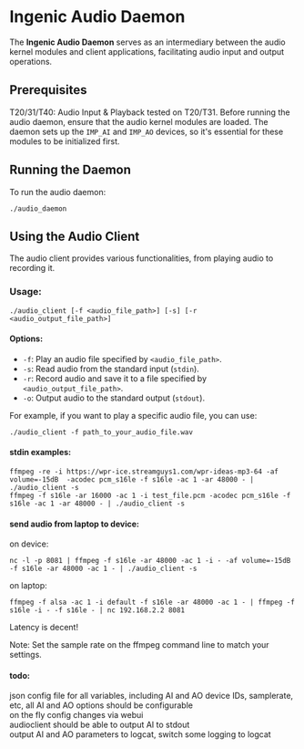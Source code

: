 # Ingenic Audio Daemon

The **Ingenic Audio Daemon** serves as an intermediary between the audio kernel modules and client applications, facilitating audio input and output operations.

## Prerequisites

T20/31/T40: Audio Input & Playback tested on T20/T31.  Before running the audio daemon, ensure that the audio kernel modules are loaded. The daemon sets up the `IMP_AI` and `IMP_AO` devices, so it's essential for these modules to be initialized first.

## Running the Daemon

To run the audio daemon:

```
./audio_daemon
```

## Using the Audio Client

The audio client provides various functionalities, from playing audio to recording it.

### Usage:

```
./audio_client [-f <audio_file_path>] [-s] [-r <audio_output_file_path>]
```

#### Options:

- `-f`: Play an audio file specified by `<audio_file_path>`.
- `-s`: Read audio from the standard input (`stdin`).
- `-r`: Record audio and save it to a file specified by `<audio_output_file_path>`.
- `-o`: Output audio to the standard output (`stdout`).

For example, if you want to play a specific audio file, you can use:

```
./audio_client -f path_to_your_audio_file.wav
```

#### stdin examples:

```
ffmpeg -re -i https://wpr-ice.streamguys1.com/wpr-ideas-mp3-64 -af volume=-15dB  -acodec pcm_s16le -f s16le -ac 1 -ar 48000 - | ./audio_client -s
ffmpeg -f s16le -ar 16000 -ac 1 -i test_file.pcm -acodec pcm_s16le -f s16le -ac 1 -ar 48000 - | ./audio_client -s
```

#### send audio from laptop to device:

on device:

```
nc -l -p 8081 | ffmpeg -f s16le -ar 48000 -ac 1 -i - -af volume=-15dB -f s16le -ar 48000 -ac 1 - | ./audio_client -s
```
on laptop:

```
ffmpeg -f alsa -ac 1 -i default -f s16le -ar 48000 -ac 1 - | ffmpeg -f s16le -i - -f s16le - | nc 192.168.2.2 8081
```

Latency is decent!

Note: Set the sample rate on the ffmpeg command line to match your settings.


#### todo:

json config file for all variables, including AI and AO device IDs, samplerate, etc, all AI and AO options should be configurable  
on the fly config changes via webui  
audioclient should be able to output AI to stdout  
output AI and AO parameters to logcat, switch some logging to logcat
